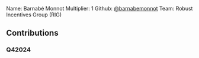 Name: Barnabé Monnot
Multiplier: 1
Github: [@barnabemonnot](https://github.com/barnabemonnot)
Team: Robust Incentives Group (RIG)

## Contributions
### Q42024
